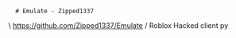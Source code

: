       # Emulate - Zipped1337
\ https://github.com/Zipped1337/Emulate /
     Roblox Hacked client py 
